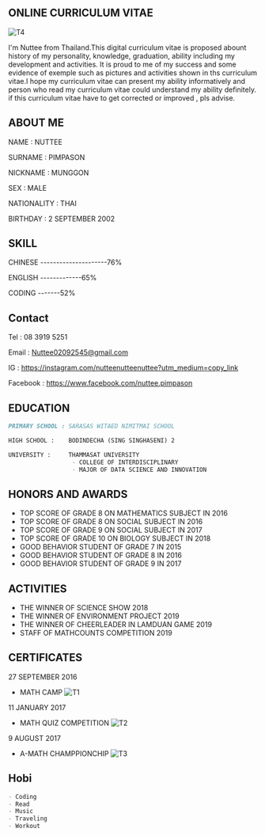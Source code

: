 ## ONLINE CURRICULUM VITAE

![T4](https://user-images.githubusercontent.com/89396698/143473684-58530399-1018-4537-9a79-67ceef5877fb.jpg)

I'm Nuttee from Thailand.This digital curriculum vitae is proposed abount history of my personality, knowledge, graduation, ability including my development and activities. It is proud to me of my success and some evidence of exemple such as pictures and activities shown in ths curriculum vitae.I hope my curriculum vitae can present my ability informatively and person who read my curriculum vitae could understand my ability definitely. if this curriculum vitae have to get corrected or improved , pls advise.

## ABOUT ME
NAME :        NUTTEE

SURNAME :     PIMPASON

NICKNAME :    MUNGGON

SEX :         MALE

NATIONALITY : THAI

BIRTHDAY :    2 SEPTEMBER 2002


## SKILL
CHINESE ---------------------76%

ENGLISH -------------65%

CODING -------52%


## Contact
Tel :      08 3919 5251

Email :    Nuttee02092545@gmail.com

IG :       https://instagram.com/nutteenutteenuttee?utm_medium=copy_link

Facebook : https://www.facebook.com/nuttee.pimpason


## EDUCATION
```markdown
PRIMARY SCHOOL : SARASAS WITAED NIMITMAI SCHOOL

HIGH SCHOOL :    BODINDECHA (SING SINGHASENI) 2

UNIVERSITY :     THAMMASAT UNIVERSITY
                  - COLLEGE OF INTERDISCIPLINARY
                  - MAJOR OF DATA SCIENCE AND INNOVATION
```

## HONORS AND AWARDS
- TOP SCORE OF GRADE 8 ON MATHEMATICS SUBJECT IN 2016
- TOP SCORE OF GRADE 8 ON SOCIAL SUBJECT IN 2016
- TOP SCORE OF GRADE 9 ON SOCIAL SUBJECT IN 2017
- TOP SCORE OF GRADE 10 ON BIOLOGY SUBJECT IN 2018
- GOOD BEHAVIOR STUDENT OF GRADE 7 IN 2015
- GOOD BEHAVIOR STUDENT OF GRADE 8 IN 2016
- GOOD BEHAVIOR STUDENT OF GRADE 9 IN 2017

## ACTIVITIES
- THE WINNER OF SCIENCE SHOW 2018
- THE WINNER OF ENVIRONMENT PROJECT 2019
- THE WINNER OF CHEERLEADER IN LAMDUAN GAME 2019
- STAFF OF MATHCOUNTS COMPETITION 2019

## CERTIFICATES
27 SEPTEMBER 2016
- MATH CAMP
![T1](https://user-images.githubusercontent.com/89396698/143468009-8c46623d-ca9c-4803-85a5-6e614a146cfc.jpg)

11 JANUARY 2017
- MATH QUIZ COMPETITION
![T2](https://user-images.githubusercontent.com/89396698/143468406-c618c423-3430-4b1a-a53b-cbb338d66382.jpg)

9 AUGUST 2017
- A-MATH CHAMPPIONCHIP
![T3](https://user-images.githubusercontent.com/89396698/143468859-d75b33cc-2638-4bce-abee-875f6424e8a3.jpg)

## Hobi
```markdown
- Coding
- Read
- Music
- Traveling
- Workout
```
